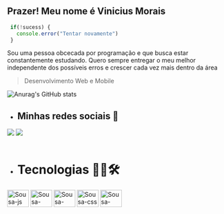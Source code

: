 ## Prazer! Meu nome é Vinicius Morais  

```js
 if(!sucess) {
   console.error("Tentar novamente")
 }
```
 
 Sou uma pessoa obcecada por programação e que busca estar constantemente estudando. Quero sempre entregar o meu melhor independente dos possíveis erros e crescer cada vez mais dentro da área
 
> 
> Desenvolvimento Web e Mobile
>
![Anurag's GitHub stats](https://github-readme-stats.vercel.app/api?username=Sousasz&show_icons=true&theme=dark)

  - ## Minhas redes sociais 🤳
   
<div>
  <a href="https://instagram.com/sousaodev" target="_blank"><img src="https://img.shields.io/badge/-Instagram-%23E4405F?style=for-the-badge&logo=instagram&logoColor=white" target="_blank"></a>
<a href="https://www.linkedin.com/in/vinicius-morais-3980b32a3/"><img src="https://img.shields.io/badge/LinkedIn-0077B5?style=for-the-badge&logo=linkedin&logoColor=white" /></a>
</div><br>

  - #  Tecnologias 👨‍💻🛠
<div style="display: inline_block">
  <img align="center" alt="Sousa-js" height="40" width="50" src="https://skillicons.dev/icons?i=js" />
  <img align="center" alt="Sousa-react" height="40" width="50" src="https://skillicons.dev/icons?i=react" />
  <img align="center" alt="Sousa-bootstrap" height="40" width="50" src="https://skillicons.dev/icons?i=bootstrap" />
  <img align="center" alt="Sousa-css" height="40" width="50" src="https://skillicons.dev/icons?i=css" />
  <img align="center" alt="Sousa-figma" height="40" width="50" src="https://skillicons.dev/icons?i=figma" />
</div>
<br />


